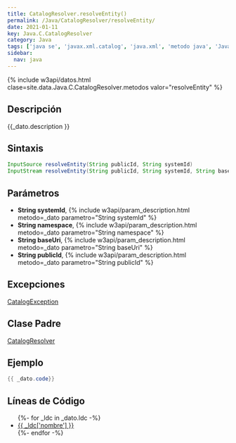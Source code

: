 ```yaml
---
title: CatalogResolver.resolveEntity()
permalink: /Java/CatalogResolver/resolveEntity/
date: 2021-01-11
key: Java.C.CatalogResolver
category: Java
tags: ['java se', 'javax.xml.catalog', 'java.xml', 'metodo java', 'Java 9']
sidebar: 
  nav: java
---
```


{% include w3api/datos.html clase=site.data.Java.C.CatalogResolver.metodos valor="resolveEntity" %}

## Descripción
{{_dato.description }}

## Sintaxis
~~~java
InputSource resolveEntity(String publicId, String systemId)
InputStream resolveEntity(String publicId, String systemId, String baseUri, String namespace)
~~~

## Parámetros
* **String systemId**,  {% include w3api/param_description.html metodo=_dato parametro="String systemId" %}
* **String namespace**,  {% include w3api/param_description.html metodo=_dato parametro="String namespace" %}
* **String baseUri**,  {% include w3api/param_description.html metodo=_dato parametro="String baseUri" %}
* **String publicId**,  {% include w3api/param_description.html metodo=_dato parametro="String publicId" %}

## Excepciones
[CatalogException](/Java/CatalogException/)

## Clase Padre
[CatalogResolver](/Java/CatalogResolver/)

## Ejemplo
~~~java
{{ _dato.code}}
~~~

## Líneas de Código
<ul>
{%- for _ldc in _dato.ldc -%}
   <li>
       <a href="{{_ldc['url'] }}">{{ _ldc['nombre'] }}</a>
   </li>
{%- endfor -%}
</ul>
